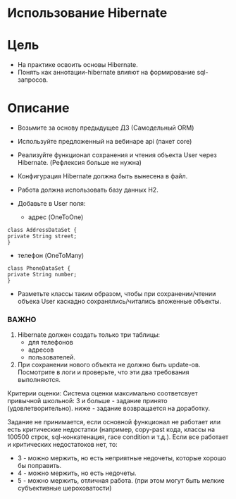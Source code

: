 
# Использование Hibernate

# Цель
* На практике освоить основы Hibernate. 
* Понять как аннотации-hibernate влияют на формирование sql-запросов.

# Описание
* Возьмите за основу предыдущее ДЗ (Самодельный ORM)
* Используйте предложенный на вебинаре api (пакет core)
* Реализуйте функционал сохранения и чтения объекта User через Hibernate.
(Рефлексия больше не нужна)
* Конфигурация Hibernate должна быть вынесена в файл.
* Работа должна использовать базу данных H2.

* Добавьте в User поля:
    * адрес (OneToOne)
```
class AddressDataSet {
private String street;
}
```
   * телефон (OneToMany)
```
class PhoneDataSet {
private String number;
}
```

* Разметьте классы таким образом,
 чтобы при сохранении/чтении объека User каскадно 
 сохранялись/читались вложенные объекты.

### ВАЖНО
1) Hibernate должен создать только три таблицы: 
    * для телефонов
    * адресов
    * пользователей.
2) При сохранении нового объекта не должно быть update-ов.
Посмотрите в логи и проверьте, что эти два требования выполняются.

Критерии оценки: Система оценки максимально соответсвует привычной школьной:
3 и больше - задание принято (удовлетворительно).
ниже - задание возвращается на доработку.

Задание не принимается, если основной функционал не работает или есть критические недостатки (например, copy-past кода, классы на 100500 строк, sql-конкатенация, race condition и т.д.).
Если все работает и критических недостатоков нет, то:
- 3 - можно мержить, но есть неприятные недочеты, которые хорошо бы поправить.
- 4 - можно мержить, но есть недочеты.
- 5 - можно мержить, отличная работа. (при этом могут быть мелкие субъективные шероховатости) 

